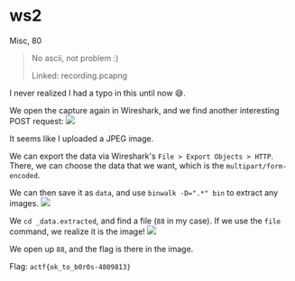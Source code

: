 # ws2
Misc, 80

> No ascii, not problem :)
>
> Linked: recording.pcapng

I never realized I had a typo in this until now :sweat_smile:.

We open the capture again in Wireshark, and we find another interesting POST request:
![](https://i.imgur.com/dYU1ZiP.png)

It seems like I uploaded a JPEG image.

We can export the data via Wireshark's `File > Export Objects > HTTP`.
There, we can choose the data that we want, which is the `multipart/form-encoded`.

We can then save it as `data`, and use `binwalk -D=".*" bin` to extract any images.
![](https://i.imgur.com/OrRDmb3.png)

We `cd _data.extracted`, and find a file (`88` in my case).
If we use the `file` command, we realize it is the image!
![](https://i.imgur.com/SNSeJ3w.png)

We open up `88`, and the flag is there in the image.

Flag: `actf{ok_to_b0r0s-4809813}`